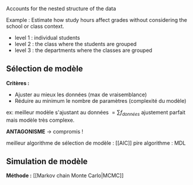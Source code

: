 Accounts for the nested structure of the data

Example : Estimate how study hours affect grades without considering the
school or class context.
- level 1 : individual students
- level 2 : the class where the students are grouped
- level 3 : the departments where the classes are grouped

## Sélection de modèle

**Critères :** 
- Ajuster au mieux les données (max de vraisemblance)
- Réduire au minimum le nombre de paramètres (complexité du modèle)

ex: meilleur modèle s'ajustant au données $= \sum f_{données}$ ajustement parfait mais modèle très complexe.   

**ANTAGONISME** $\rightarrow$ compromis !

meilleur algorithme de sélection de modèle : [[AIC]]
pire algorithme : MDL 

## Simulation de modèle

**Méthode :** [[Markov chain Monte Carlo|MCMC]]  
